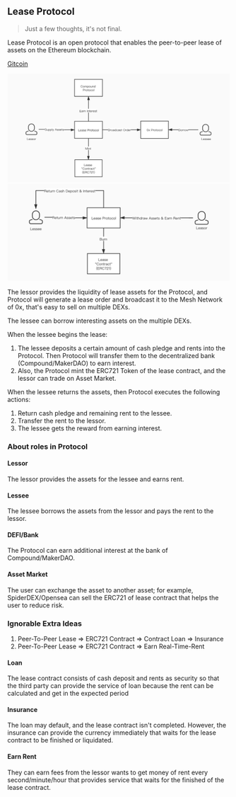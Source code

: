 
## Lease Protocol

> Just a few thoughts, it's not final.

Lease Protocol is an open protocol that enables the peer-to-peer lease of assets on the Ethereum blockchain.

[Gitcoin](https://gitcoin.co/grants/353/lease)

![Borrow.png](./images/borrow-assets.jpg)
![Return.png](./images/return-assets.jpg)

The lessor provides the liquidity of lease assets for the Protocol, and Protocol will generate a lease order and broadcast it to the Mesh Network of 0x, that's easy to sell on multiple DEXs.

The lessee can borrow interesting assets on the multiple DEXs.

When the lessee begins the lease:
1. The lessee deposits a certain amount of cash pledge and rents into the Protocol. Then Protocol will transfer them to the decentralized bank (Compound/MakerDAO) to earn interest.
2. Also, the Protocol mint the ERC721 Token of the lease contract, and the lessor can trade on Asset Market.  

When the lessee returns the assets, then Protocol executes the following actions:
1. Return cash pledge and remaining rent to the lessee.
2. Transfer the rent to the lessor.
3. The lessee gets the reward from earning interest.

### About roles in Protocol
#### Lessor
The lessor provides the assets for the lessee and earns rent.

#### Lessee
The lessee borrows the assets from the lessor and pays the rent to the lessor. 

#### DEFI/Bank
The Protocol can earn additional interest at the bank of Compound/MakerDAO.

#### Asset Market
The user can exchange the asset to another asset; for example, SpiderDEX/Opensea can sell the ERC721 of lease contract that helps the user to reduce risk.

### Ignorable Extra Ideas
1. Peer-To-Peer Lease => ERC721 Contract => Contract Loan => Insurance
2. Peer-To-Peer Lease => ERC721 Contract => Earn Real-Time-Rent

#### Loan
The lease contract consists of cash deposit and rents as security so that the third party can provide the service of loan because the rent can be calculated and get in the expected period

#### Insurance
The loan may default, and the lease contract isn't completed. However, the insurance can provide the currency immediately that waits for the lease contract to be finished or liquidated. 

#### Earn Rent 
They can earn fees from the lessor wants to get money of rent every second/minute/hour that provides service that waits for the finished of the lease contract.
